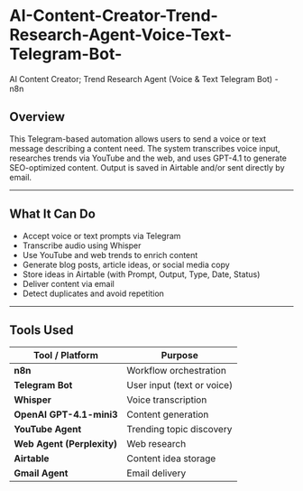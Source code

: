 # AI-Content-Creator-Trend-Research-Agent-Voice-Text-Telegram-Bot-
AI Content Creator; Trend Research Agent (Voice &amp; Text Telegram Bot) - n8n 

## Overview

This Telegram-based automation allows users to send a voice or text message describing a content need. The system transcribes voice input, researches trends via YouTube and the web, and uses GPT-4.1 to generate SEO-optimized content. Output is saved in Airtable and/or sent directly by email.

---

## What It Can Do

- Accept voice or text prompts via Telegram
- Transcribe audio using Whisper
- Use YouTube and web trends to enrich content
- Generate blog posts, article ideas, or social media copy
- Store ideas in Airtable (with Prompt, Output, Type, Date, Status)
- Deliver content via email
- Detect duplicates and avoid repetition

---

## Tools Used

| Tool / Platform | Purpose |
|-----------------|---------|
| **n8n**          | Workflow orchestration |
| **Telegram Bot** | User input (text or voice) |
| **Whisper**      | Voice transcription |
| **OpenAI GPT-4.1-mini3** | Content generation |
| **YouTube Agent** | Trending topic discovery |
| **Web Agent (Perplexity)** | Web research |
| **Airtable**     | Content idea storage |
| **Gmail Agent**  | Email delivery |
